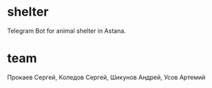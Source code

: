 # shelter
Telegram Bot for animal shelter in Astana.

# team
Прокаев Сергей,
Коледов Сергей,
Шикунов Андрей,
Усов Артемий
